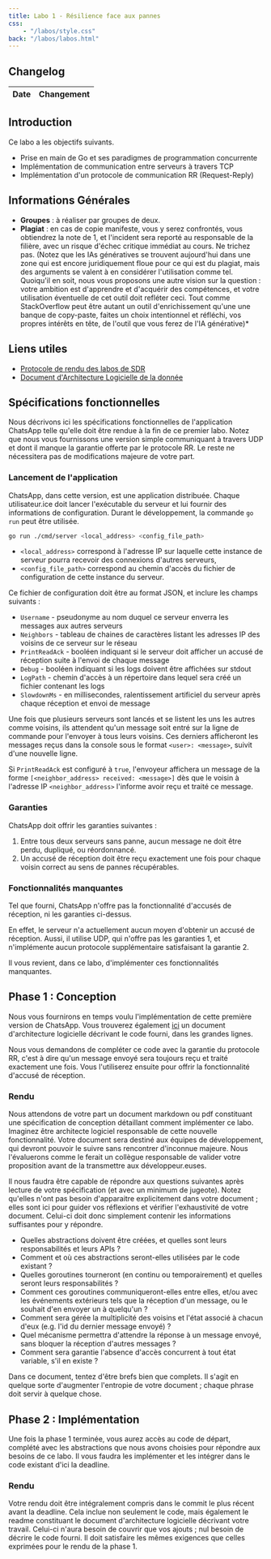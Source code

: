 ```yaml
---
title: Labo 1 - Résilience face aux pannes
css:
    - "/labos/style.css"
back: "/labos/labos.html"
---
```


## Changelog

| Date  | Changement                                            |
| ----- | ----------------------------------------------------- |

## Introduction

Ce labo a les objectifs suivants.

- Prise en main de Go et ses paradigmes de programmation concurrente
- Implémentation de communication entre serveurs à travers TCP
- Implémentation d'un protocole de communication RR (Request-Reply)

## Informations Générales
- **Groupes** : à réaliser par groupes de deux.
- **Plagiat** : en cas de copie manifeste, vous y serez confrontés, vous obtiendrez la note de 1, et l'incident sera reporté au responsable de la filière, avec un risque d'échec critique immédiat au cours. Ne trichez pas. <span class="remark">(Notez que les IAs génératives se trouvent aujourd'hui dans une zone qui est encore juridiquement floue pour ce qui est du plagiat, mais des arguments se valent à en considérer l'utilisation comme tel. Quoiqu'il en soit, nous vous proposons une autre vision sur la question : votre ambition est d'apprendre et d'acquérir des compétences, et votre utilisation éventuelle de cet outil doit refléter ceci. Tout comme StackOverflow peut être autant un outil d'enrichissement qu'une une banque de copy-paste, faites un choix intentionnel et réfléchi, vos propres intérêts en tête, de l'outil que vous ferez de l'IA générative)*</span>

## Liens utiles

- [Protocole de rendu des labos de SDR](/labos/labos.html#chronologie-de-chaque-labo)
- [Document d'Architecture Logicielle de la donnée](/labos/design-specs/1-udp.html)

## Spécifications fonctionnelles

Nous décrivons ici les spécifications fonctionnelles de l'application ChatsApp telle qu'elle doit être rendue à la fin de ce premier labo. Notez que nous vous fournissons une version simple communiquant à travers UDP et dont il manque la garantie offerte par le protocole RR. Le reste ne nécessitera pas de modifications majeure de votre part.

### Lancement de l'application

ChatsApp, dans cette version, est une application distribuée. Chaque utilisateur.ice doit lancer l'exécutable du serveur et lui fournir des informations de configuration. Durant le développement, la commande `go run` peut être utilisée.

```sh
go run ./cmd/server <local_address> <config_file_path>
```

- `<local_address>` correspond à l'adresse IP sur laquelle cette instance de serveur pourra recevoir des connexions d'autres serveurs,
- `<config_file_path>` correspond au chemin d'accès du fichier de configuration de cette instance du serveur.

Ce fichier de configuration doit être au format JSON, et inclure les champs suivants :

- `Username` - pseudonyme au nom duquel ce serveur enverra les messages aux autres serveurs
- `Neighbors` - tableau de chaines de caractères listant les adresses IP des voisins de ce serveur sur le réseau
- `PrintReadAck` - booléen indiquant si le serveur doit afficher un accusé de réception suite à l'envoi de chaque message
- `Debug` - booléen indiquant si les logs doivent être affichées sur stdout
- `LogPath` - chemin d'accès à un répertoire dans lequel sera créé un fichier contenant les logs
- `SlowdownMs` - en millisecondes, ralentissement artificiel du serveur après chaque réception et envoi de message

Une fois que plusieurs serveurs sont lancés et se listent les uns les autres comme voisins, ils attendent qu'un message soit entré sur la ligne de commande pour l'envoyer à tous leurs voisins. Ces derniers afficheront les messages reçus dans la console sous le format `<user>: <message>`, suivit d'une nouvelle ligne.

Si `PrintReadAck` est configuré à `true`, l'envoyeur affichera un message de la forme `[<neighbor_address> received: <message>]` dès que le voisin à l'adresse IP `<neighbor_address>` l'informe avoir reçu et traité ce message.

### Garanties

ChatsApp doit offrir les garanties suivantes :

1. Entre tous deux serveurs sans panne, aucun message ne doit être perdu, dupliqué, ou réordonnancé.
2. Un accusé de réception doit être reçu exactement une fois pour chaque voisin correct au sens de pannes récupérables.

### Fonctionnalités manquantes

Tel que fourni, ChatsApp n'offre pas la fonctionnalité d'accusés de réception, ni les garanties ci-dessus.

En effet, le serveur n'a actuellement aucun moyen d'obtenir un accusé de réception. Aussi, il utilise UDP, qui n'offre pas les garanties 1, et n'implémente aucun protocole supplémentaire satisfaisant la garantie 2.

Il vous revient, dans ce labo, d'implémenter ces fonctionnalités manquantes.

## Phase 1 : Conception

Nous vous fournirons en temps voulu l'implémentation de cette première version de ChatsApp. Vous trouverez également [ici](/labos/design-specs/1-udp.html) un document d'architecture logicielle décrivant le code fourni, dans les grandes lignes.

Nous vous demandons de compléter ce code avec la garantie du protocole RR, c'est à dire qu'un message envoyé sera toujours reçu et traité exactement une fois. Vous l'utiliserez ensuite pour offrir la fonctionnalité d'accusé de réception.

### Rendu

Nous attendons de votre part un document markdown ou pdf constituant une spécification de conception détaillant comment implémenter ce labo. Imaginez être architecte logiciel responsable de cette nouvelle fonctionnalité. Votre document sera destiné aux équipes de développement, qui devront pouvoir le suivre sans rencontrer d'inconnue majeure. Nous l'évaluerons comme le ferait un collègue responsable de valider votre proposition avant de la transmettre aux développeur.euses.

Il nous faudra être capable de répondre aux questions suivantes après lecture de votre spécification (et avec un minimum de jugeote). Notez qu'elles n'ont pas besoin d'apparaitre explicitement dans votre document ; elles sont ici pour guider vos réflexions et vérifier l'exhaustivité de votre document. Celui-ci doit donc simplement contenir les informations suffisantes pour y répondre.

- Quelles abstractions doivent être créées, et quelles sont leurs responsabilités et leurs APIs ?
- Comment et où ces abstractions seront-elles utilisées par le code existant ?
- Quelles goroutines tourneront (en continu ou temporairement) et quelles seront leurs responsabilités ?
- Comment ces goroutines communiqueront-elles entre elles, et/ou avec les événements extérieurs tels que la réception d'un message, ou le souhait d'en envoyer un à quelqu'un ?
- Comment sera gérée la multiplicité des voisins et l'état associé à chacun d'eux (e.g. l'id du dernier message envoyé) ?
- Quel mécanisme permettra d'attendre la réponse à un message envoyé, sans bloquer la réception d'autres messages ?
- Comment sera garantie l'absence d'accès concurrent à tout état variable, s'il en existe ?

Dans ce document, tentez d'être brefs bien que complets. Il s'agit en quelque sorte d'augmenter l'entropie de votre document ; chaque phrase doit servir à quelque chose.

## Phase 2 : Implémentation

Une fois la phase 1 terminée, vous aurez accès au code de départ, complété avec les abstractions que nous avons choisies pour répondre aux besoins de ce labo. Il vous faudra les implémenter et les intégrer dans le code existant d'ici la deadline.

### Rendu

Votre rendu doit être intégralement compris dans le commit le plus récent avant la deadline. Cela inclue non seulement le code, mais également le readme constituant le document d'architecture logicielle décrivant votre travail. Celui-ci n'aura besoin de couvrir que vos ajouts ; nul besoin de décrire le code fourni. Il doit satisfaire les mêmes exigences que celles exprimées pour le rendu de la phase 1.